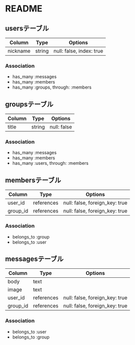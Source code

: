 # README

## usersテーブル
|Column|Type|Options|
|------|----|-------|
|nickname|string|null: false, index: true|

### Association
- has_many :messages
- has_many :members
- has_many :groups, through: :members

## groupsテーブル
|Column|Type|Options|
|------|----|-------|
|title|string|null: false|

### Association
- has_many :messages
- has_many :members
- has_many :users, through: :members

## membersテーブル
|Column|Type|Options|
|------|----|-------|
|user_id|references|null: false, foreign_key: true|
|group_id|references|null: false, foreign_key: true|

### Association
- belongs_to :group
- belongs_to :user

## messagesテーブル
|Column|Type|Options|
|------|----|-------|
|body|text|
|image|text|
|user_id|references|null: false, foreign_key: true|
|group_id|references|null: false, foreign_key: true|

### Association
- belongs_to :user
- belongs_to :group
